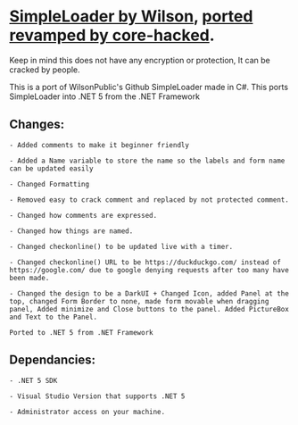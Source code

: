 # [SimpleLoader by Wilson](https://github.com/WilsonPublic/SimpleLoader), [ported revamped by core-hacked](https://github.com/core-hacked/SimpleLoader-dotNet5-Port).

 Keep in mind this does not have any encryption or protection, It can be cracked by people. 

 This is a port of WilsonPublic's Github SimpleLoader made in C#. This ports SimpleLoader into .NET 5 from the .NET Framework


 ## Changes:
 ```
 - Added comments to make it beginner friendly

 - Added a Name variable to store the name so the labels and form name can be updated easily
 
 - Changed Formatting
 
 - Removed easy to crack comment and replaced by not protected comment.
 
 - Changed how comments are expressed.
 
 - Changed how things are named.
 
 - Changed checkonline() to be updated live with a timer.
 
 - Changed checkonline() URL to be https://duckduckgo.com/ instead of https://google.com/ due to google denying requests after too many have been made.
 
 - Changed the design to be a DarkUI + Changed Icon, added Panel at the top, changed Form Border to none, made form movable when dragging panel, Added minimize and Close buttons to the panel. Added PictureBox and Text to the Panel.
 
 Ported to .NET 5 from .NET Framework
```
 ## Dependancies:
 ```
 - .NET 5 SDK
 
 - Visual Studio Version that supports .NET 5
 
 - Administrator access on your machine.
```
 
